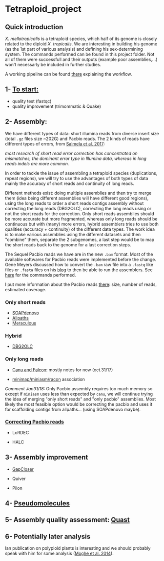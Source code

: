 # Tetraploid_project

## Quick introduction

*X. mellotropicalis* is a tetraploid species, which half of its genome is closely related to the diploid *X. tropicalis*. We are interesting in building his genome (as the 1st part of various analysis) and defining his sex-determining system. The commands performed can be found in this project folder. Not all of them were successfull and their outputs (example poor assemblies,...) won't necessarly be included in further studies.

A working pipeline can be found [there](https://github.com/caro46/Tetraploid_project/blob/master/pipeline_summary.md) explaining the workflow.

## 1- [To start:](https://github.com/caro46/Tetraploid_project/blob/master/quality_tests.Rmd)

- quality test (fastqc)
- quality improvement (trimommatic & Quake)
 
## 2- Assembly:

We have different types of data: short illumina reads from diverse insert size (total `.gz` files size ~202G) and Pacbio reads. The 2 kinds of reads have different types of errors, from [Salmela et al. 2017](https://academic.oup.com/bioinformatics/article/33/6/799/2525585/Accurate-self-correction-of-errors-in-long-reads):

*most research of short read error correction has concentrated on mismatches, the dominant error type in Illumina data, whereas in long reads indels are more common.*

In order to tackle the issue of assembling a tetraploid species (duplications, repeat regions), we will try to use the advantages of both types of data mainly the accuracy of short reads and continuity of long reads.

Different methods exist: doing multiple assemblies and then try to merge them (idea being different assemblies will have different good regions), using the long reads to order a short reads contigs assembly without correcting the long reads (DBG2OLC), correcting the long reads using or not the short reads for the correction. Only short reads assemblies should be more accurate but more fragmented, whereas only long reads should be continuous but with (many) more errors, hybrid assemblers tries to use both qualities (accuracy + continuity) of the different data types. The work idea is to make various assemblies using the different datasets and then "combine" them, separate the 2 subgenomes, a last step would be to map the short reads back to the genome for a last correction steps.

The Sequel Pacbio reads we have are in the new `.bam` format. Most of the available softwares for Pacbio reads were implemented before the change. Gene Meyers discussed how to convert the `.bam` raw file into a `.fastq` like files or `.fasta` files on his [blog](https://dazzlerblog.wordpress.com/command-guides/dextractor-command-guide/) to then be able to run the assemblers. See [here](https://github.com/caro46/Tetraploid_project/blob/master/dextractor.md) for the commands performed.

I put more information about the Pacbio reads [there](https://github.com/caro46/Tetraploid_project/blob/master/correction_pacbio.md#statistics-about-reads): size, number of reads, estimated coverage.

### Only short reads 

- [SOAPdenovo](https://github.com/caro46/Tetraploid_project/blob/master/Assembly.Rmd)
- [Allpaths](https://github.com/caro46/Tetraploid_project/blob/master/Assembly_Allpaths.Rmd)
- [Meraculous](https://github.com/caro46/Tetraploid_project/blob/master/Assembly_meraculous.md)

### Hybrid

- [DBG2OLC](https://github.com/caro46/Tetraploid_project/blob/master/DBG2OLC_run.md)

### Only long reads

- [Canu and Falcon](https://github.com/caro46/Tetraploid_project/blob/master/canu_assembly.md): mostly notes for now (oct.31/17)

- [minimap/miniasm/racon](https://github.com/caro46/Tetraploid_project/blob/master/miniasm_assembly.Rmd) association

*Comment Jan31/18:* Only Pacbio assembly requires too much memory so except if `miniasm` uses less than expected by `canu`, we will continue trying the idea of merging "only short reads" and "only pacbio" assemblies. Most likely the most feasible option would be correcting the pacbio and uses it for scaffolding contigs from allpaths... (using SOAPdenovo maybe).

### [Correcting Pacbio reads](https://github.com/caro46/Tetraploid_project/blob/master/correction_pacbio.md)

- LoRDEC

- HALC

## 3- Assembly improvement

- [GapCloser](https://github.com/caro46/Tetraploid_project/blob/master/gap_closer.Rmd#soapdenovo2-gapcloser)

- Quiver

- Pilon 

## 4- [Pseudomolecules](https://github.com/caro46/Tetraploid_project/blob/master/pseudomolecules.md)

## 5- Assembly quality assessment: [Quast](https://github.com/caro46/Tetraploid_project/blob/master/Quality_assembly_assesment.md)

## 6- Potentially later analysis

Ian publication on polyploid plants is interesting and we should probably speak with him for some analysis ([Moghe et al. 2014](https://www.researchgate.net/publication/262787251_Consequences_of_Whole-Genome_Triplication_as_Revealed_by_Comparative_Genomic_Analyses_of_the_Wild_Radish_Raphanus_raphanistrum_and_Three_Other_Brassicaceae_Species)).
